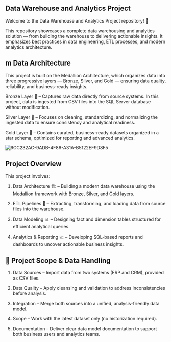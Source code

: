 **Data Warehouse and Analytics Project**
------------

Welcome to the Data Warehouse and Analytics Project repository! 🚀

This repository showcases a complete data warehousing and analytics solution — from building the warehouse to delivering actionable insights. It emphasizes best practices in data engineering, ETL processes, and modern analytics architecture.

m
**Data Architecture**
------------

This project is built on the Medallion Architecture, which organizes data into three progressive layers — Bronze, Silver, and Gold — ensuring data quality, reliability, and business-ready insights.

Bronze Layer 🥉 – Captures raw data directly from source systems. In this project, data is ingested from CSV files into the SQL Server database without modification.

Silver Layer 🥈 – Focuses on cleaning, standardizing, and normalizing the ingested data to ensure consistency and analytical readiness.

Gold Layer 🥇 – Contains curated, business-ready datasets organized in a star schema, optimized for reporting and advanced analytics.

![6CC232AC-9ADB-4F86-A31A-B5122EF9D8F5](https://github.com/user-attachments/assets/34b0d6e7-0c74-40c4-a538-8b4f274e12c5)


**Project Overview**
------------

This project involves:

1. Data Architecture 🏗️ – Building a modern data warehouse using the Medallion framework with Bronze, Silver, and Gold layers.

2. ETL Pipelines 🔄 – Extracting, transforming, and loading data from source files into the warehouse.

3. Data Modeling 📊 – Designing fact and dimension tables structured for efficient analytical queries.

4. Analytics & Reporting 📈 – Developing SQL-based reports and dashboards to uncover actionable business insights.


**📂 Project Scope & Data Handling**
------------

1. Data Sources – Import data from two systems (ERP and CRM), provided as CSV files.

2. Data Quality – Apply cleansing and validation to address inconsistencies before analysis.

3. Integration – Merge both sources into a unified, analysis-friendly data model.

4. Scope – Work with the latest dataset only (no historization required).

5. Documentation – Deliver clear data model documentation to support both business users and analytics teams.
